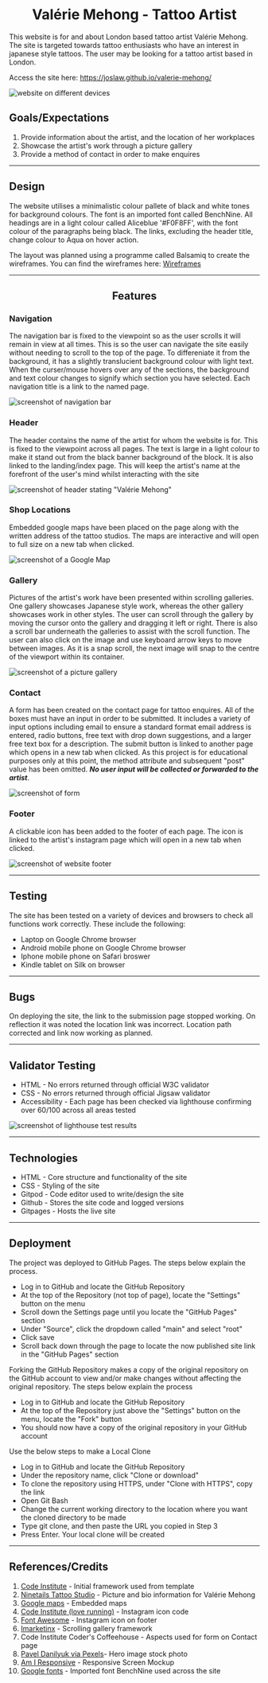 # <center> **Valérie Mehong - Tattoo Artist** </center>

This website is for and about London based tattoo artist Valérie Mehong. The site is targeted towards tattoo enthusiasts who have an interest in japanese style tattoos. The user may be looking for a tattoo artist based in London.

Access the site here: https://joslaw.github.io/valerie-mehong/

![website on different devices](/assets/images/readme_docs/devices_ss.jpg)

## **Goals/Expectations**
1. Provide information about the artist, and the location of her workplaces
2. Showcase the artist's work through a picture gallery
3. Provide a method of contact in order to make enquires

---

## **Design**
The website utilises a minimalistic colour pallete of black and white tones for background colours. The font is an imported font called BenchNine. All headings are in a light colour called Aliceblue '#F0F8FF', with the font colour of the paragraphs being black. The links, excluding the header title, change colour to Aqua on hover action.

The layout was planned using a programme called Balsamiq to create the wireframes. You can find the wireframes here: [Wireframes](https://github.com/JosLaw/valerie-mehong/blob/main/assets/images/readme_docs/wireframes.jpg) 

---

## <center> **Features** </center>

 ### **Navigation**
 The navigation bar is fixed to the viewpoint so as the user scrolls it will remain in view at all times. This is so the user can navigate the site easily without needing to scroll to the top of the page. To differeniate it from the background, it has a slightly translucient background colour with light text. When the curser/mouse hovers over any of the sections, the background and text colour changes to signify which section you have selected. Each navigation title is a link to the named page.

![screenshot of navigation bar](/assets/images/readme_docs/nav_ss.jpg)

 ### **Header**
 The header contains the name of the artist for whom the website is for. This is fixed to the viewpoint across all pages. The text is large in a light colour to make it stand out from the black banner background of the block. It is also linked to the landing/index page. This will keep the artist's name at the forefront of the user's mind whilst interacting with the site

![screenshot of header stating "Valérie Mehong"](/assets/images/readme_docs/header2_ss.jpg)

 ### **Shop Locations**
 Embedded google maps have been placed on the page along with the written address of the tattoo studios. The maps are interactive and will open to full size on a new tab when clicked.

![screenshot of a Google Map](/assets/images/readme_docs/map_ss.jpg)

 ### **Gallery**
 Pictures of the artist's work have been presented within scrolling galleries. One gallery showcases Japanese style work, whereas the other gallery showcases work in other styles. The user can scroll through the gallery by moving the cursor onto the gallery and dragging it left or right. There is also a scroll bar underneath the galleries to assist with the scroll function. The user can also click on the image and use keyboard arrow keys to move between images. As it is a snap scroll, the next image will snap to the centre of the viewport within its container.

![screenshot of a picture gallery](/assets/images/readme_docs/gallery_ss.jpg)

 ### **Contact**
 A form has been created on the contact page for tattoo enquires. All of the boxes must have an input in order to be submitted. It includes a variety of input options including email to ensure a standard format email address is entered, radio buttons, free text with drop down suggestions, and a larger free text box for a description. The submit button is linked to another page which opens in a new tab when clicked. As this project is for educational purposes only at this point, the method attribute and subsequent "post" value has been omitted. ***No user input will be collected or forwarded to the artist***.

![screenshot of form](/assets/images/readme_docs/form_ss.jpg)
 
 ### **Footer**
 A clickable icon has been added to the footer of each page. The icon is linked to the artist's instagram page which will open in a new tab when clicked.

![screenshot of website footer](/assets/images/readme_docs/footer_ss.jpg)

---

## **Testing**

The site has been tested on a variety of devices and browsers to check all functions work correctly. These include the following:
 - Laptop on Google Chrome browser
 - Android mobile phone on Google Chrome browser
 - Iphone mobile phone on Safari broswer
 - Kindle tablet on Silk on browser

---

## **Bugs**

On deploying the site, the link to the submission page stopped working. On reflection it was noted the location link was incorrect. Location path corrected and link now working as planned.

---

## **Validator Testing**
 - HTML - No errors returned through official W3C validator
 - CSS - No errors returned through official Jigsaw validator
 - Accessibility - Each page has been checked via lighthouse confirming over 60/100 across all areas tested

 ![screenshot of lighthouse test results](/assets/images/readme_docs/lighthouse_test.jpg)

---

## **Technologies**
 - HTML - Core structure and functionality of the site
 - CSS - Styling of the site
 - Gitpod - Code editor used to write/design the site
 - Github - Stores the site code and logged versions
 - Gitpages - Hosts the live site

---

## **Deployment**

The project was deployed to GitHub Pages. The steps below explain the process.

 - Log in to GitHub and locate the GitHub Repository
 - At the top of the Repository (not top of page), locate the "Settings" button on the menu
 - Scroll down the Settings page until you locate the "GitHub Pages" section
 - Under "Source", click the dropdown called "main" and select "root"
 - Click save
 - Scroll back down through the page to locate the now published site link in the "GitHub Pages" section

 Forking the GitHub Repository makes a copy of the original repository on the GitHub account to view and/or make changes without affecting the original repository. The steps below explain the process

 - Log in to GitHub and locate the GitHub Repository
 - At the top of the Repository just above the "Settings" button on the menu, locate the "Fork" button
 - You should now have a copy of the original repository in your GitHub account

Use the below steps to make a Local Clone
 - Log in to GitHub and locate the GitHub Repository
 - Under the repository name, click "Clone or download"
 - To clone the repository using HTTPS, under "Clone with HTTPS", copy the link
 - Open Git Bash
 - Change the current working directory to the location where you want the cloned directory to be made
 - Type git clone, and then paste the URL you copied in Step 3
 - Press Enter. Your local clone will be created

---

## **References/Credits**
1. [Code Institute](https://github.com/Code-Institute-Org/gitpod-full-template) - Initial framework used from template
2. [Ninetails Tattoo Studio](https://www.ninetailstattoo.com/) - Picture and bio information for Valérie Mehong
3. [Google maps](https://google.co.uk/maps) - Embedded maps
4. [Code Institute (love running)](https://github.com/Code-Institute-Solutions/love-running-2.0-sourcecode/tree/main/06-site-footer) - Instagram icon code 
5. [Font Awesome](https://fontawesome.com/) - Instagram icon on footer
6. [Imarketinx](https://www.imarketinx.de/artikel/responsive-image-gallery-with-css-scroll-snap.html) - Scrolling gallery framework
7. Code Institute Coder's Coffeehouse - Aspects used for form on Contact page
8. [Pavel Danilyuk via Pexels](https://www.pexels.com/photo/close-up-shot-of-a-vintage-tattoo-machine-6593371/)- Hero image stock photo
9. [Am I Responsive](https://ui.dev/amiresponsive) - Responsive Screen Mockup
10. [Google fonts](https://fonts.google.com/) - Imported font BenchNine used across the site
